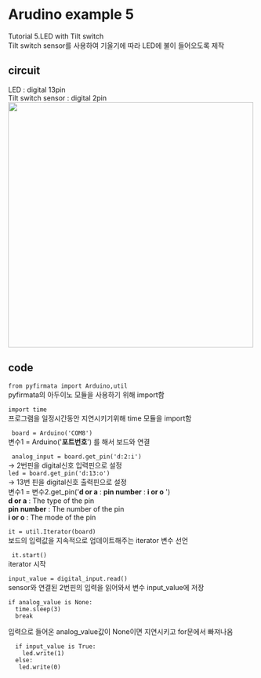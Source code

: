 # Arudino example 5
Tutorial 5.LED with Tilt switch\
Tilt switch sensor를 사용하여 기울기에 따라 LED에 불이 들어오도록 제작

## circuit
LED : digital 13pin \
Tilt switch sensor : digital 2pin\
<img src="https://user-images.githubusercontent.com/79436159/108855988-ece4fa80-762c-11eb-8e02-0b1841811361.png" width="500">

## code
``` from pyfirmata import Arduino,util ```\
pyfirmata의 아두이노 모듈을 사용하기 위해 import함 

``` import time ```\
프로그램을 일정시간동안 지연시키기위해 time 모듈을 import함

``` board = Arduino('COM8')``` \
변수1 = Arduino('**포트번호**') 를 해서 보드와 연결 

``` analog_input = board.get_pin('d:2:i')``` \
  -> 2번핀을 digital신호 입력핀으로 설정\
  ```led = board.get_pin('d:13:o') ```\
  -> 13번 핀을 digital신호 출력핀으로 설정\
변수1 = 변수2.get_pin('**d or a** : **pin number** : **i or o** ') \
**d or a** : The type of the pin \
**pin number** : The number of the pin\
**i or o** : The mode of the pin 
 
 ``` it = util.Iterator(board) ```\
보드의 입력값을 지속적으로 업데이트해주는 iterator 변수 선언

 ``` it.start()``` \
iterator 시작

```input_value = digital_input.read()```\
 sensor와 연결된 2번핀의 입력을 읽어와서 변수 input_value에 저장

```\
if analog_value is None: 
  time.sleep(3)
  break  
``` 
입력으로 들어온 analog_value값이 None이면 지연시키고 for문에서 빠져나옴

```\
  if input_value is True:
    led.write(1)
  else:
   led.write(0)           
```



